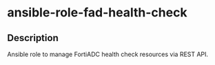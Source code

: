 # ansible-role-fad-health-check

## Description

Ansible role to manage FortiADC health check resources via REST API.
